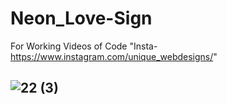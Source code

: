 # Neon_Love-Sign

For Working Videos of Code "Insta-https://www.instagram.com/unique_webdesigns/"

## ![22 (3)](https://user-images.githubusercontent.com/26357600/117409067-61da8780-af2e-11eb-9d9e-bacbe4de0817.gif)

